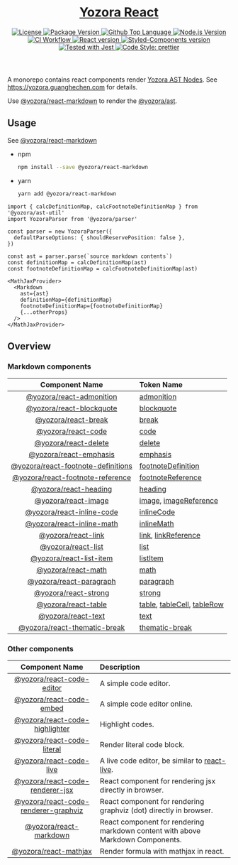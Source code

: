 <header>
  <h1 align="center">
    <a href="https://github.com/yozorajs/yozora-react#readme">Yozora React</a>
  </h1>
  <div align="center">
    <a href="#license">
      <img
        alt="License"
        src="https://img.shields.io/github/license/guanghechen/yozora-react"
      />
    </a>
    <a href="https://github.com/yozorajs/yozora-react/tags">
      <img
        alt="Package Version"
        src="https://img.shields.io/github/v/tag/guanghechen/yozora-react?include_prereleases&sort=semver"
      />
    </a>
    <a href="https://github.com/yozorajs/yozora-react/search?l=typescript">
      <img
        alt="Github Top Language"
        src="https://img.shields.io/github/languages/top/guanghechen/yozora-react"
      />
    </a>
    <a href="https://github.com/nodejs/node">
      <img
        alt="Node.js Version"
        src="https://img.shields.io/node/v/@yozora/react-blockquote"
      />
    </a>
    <a href="https://github.com/yozorajs/yozora-react/actions/workflows/ci.yml">
      <img
        alt="CI Workflow"
        src="https://github.com/yozorajs/yozora-react/workflows/Build/badge.svg?branch=main"
      />
    </a>
    <a href="https://github.com/facebook/react">
      <img
        alt="React version"
        src="https://img.shields.io/npm/dependency-version/@yozora/react-blockquote/peer/react"
      />
    </a>
    <a href="https://github.com/styled-components/styled-components">
      <img
        alt="Styled-Components version"
        src="https://img.shields.io/npm/dependency-version/@yozora/react-blockquote/peer/styled-components"
      />
    </a>
    <a href="https://github.com/facebook/jest">
      <img
        alt="Tested with Jest"
        src="https://img.shields.io/badge/tested_with-jest-9c465e.svg"
      />
    </a>
    <a href="https://github.com/prettier/prettier">
      <img
        alt="Code Style: prettier"
        src="https://img.shields.io/badge/code_style-prettier-ff69b4.svg?style=flat-square"
      />
    </a>
  </div>
</header>

A monorepo contains react components render [Yozora AST Nodes][yozora/admonition]. See https://yozora.guanghechen.com for details.

Use [@yozora/react-markdown][] to render the [@yozora/ast][yozora/ast].

## Usage

See [@yozora/react-markdown][]

* npm

  ```bash
  npm install --save @yozora/react-markdown
  ```

* yarn

  ```bash
  yarn add @yozora/react-markdown
  ```

```tsx
import { calcDefinitionMap, calcFootnoteDefinitionMap } from '@yozora/ast-util'
import YozoraParser from '@yozora/parser'

const parser = new YozoraParser({
  defaultParseOptions: { shouldReservePosition: false },
})

const ast = parser.parse(`source markdown contents`)
const definitionMap = calcDefinitionMap(ast)
const footnoteDefinitionMap = calcFootnoteDefinitionMap(ast)

<MathJaxProvider>
  <Markdown 
    ast={ast} 
    definitionMap={definitionMap} 
    footnoteDefinitionMap={footnoteDefinitionMap} 
    {...otherProps} 
  />
</MathJaxProvider>
```

## Overview

### Markdown components

Component Name                          | Token Name
:--------------------------------------:|:--------------------------------------
[@yozora/react-admonition][]            | [admonition][yozora/admonition]
[@yozora/react-blockquote][]            | [blockquote][yozora/blockquote]
[@yozora/react-break][]                 | [break][yozora/break]
[@yozora/react-code][]                  | [code][yozora/code]
[@yozora/react-delete][]                | [delete][yozora/delete]
[@yozora/react-emphasis][]              | [emphasis][yozora/emphasis]
[@yozora/react-footnote-definitions][]  | [footnoteDefinition][yozora/footnote-definition]
[@yozora/react-footnote-reference][]    | [footnoteReference][yozora/footnote-reference]
[@yozora/react-heading][]               | [heading][yozora/heading]
[@yozora/react-image][]                 | [image][yozora/image], [imageReference][yozora/image-reference]
[@yozora/react-inline-code][]           | [inlineCode][yozora/inline-code]
[@yozora/react-inline-math][]           | [inlineMath][yozora/inline-math]
[@yozora/react-link][]                  | [link][yozora/link], [linkReference][yozora/link-reference]
[@yozora/react-list][]                  | [list][yozora/list]
[@yozora/react-list-item][]             | [listItem][yozora/list-item]
[@yozora/react-math][]                  | [math][yozora/math]
[@yozora/react-paragraph][]             | [paragraph][yozora/paragraph]
[@yozora/react-strong][]                | [strong][yozora/emphasis]
[@yozora/react-table][]                 | [table][yozora/table], [tableCell][yozora/table-cell], [tableRow][yozora/table-row]
[@yozora/react-text][]                  | [text][yozora/text]
[@yozora/react-thematic-break][]        | [thematic-break][yozora/thematic-break]


### Other components

Component Name                            | Description
:----------------------------------------:|:----------------------------------
[@yozora/react-code-editor][]             | A simple code editor.
[@yozora/react-code-embed][]              | A simple code editor online.
[@yozora/react-code-highlighter][]        | Highlight codes.
[@yozora/react-code-literal][]            | Render literal code block.
[@yozora/react-code-live][]               | A live code editor, be similar to [react-live][].
[@yozora/react-code-renderer-jsx][]       | React component for rendering jsx directly in browser.
[@yozora/react-code-renderer-graphviz][]  | React component for rendering graphviz (dot) directly in browser.
[@yozora/react-markdown][]                | React component for rendering markdown content with above Markdown Components.
[@yozora/react-mathjax][]                 | Render formula with mathjax in react.


[react-live]: https://github.com/FormidableLabs/react-live

<!-- yozora component links -->
[@yozora/react-admonition]: https://github.com/yozorajs/yozora-react/tree/main/packages/admonition#readme
[@yozora/react-blockquote]: https://github.com/yozorajs/yozora-react/tree/main/packages/blockquote#readme
[@yozora/react-break]: https://github.com/yozorajs/yozora-react/tree/main/packages/break#readme
[@yozora/react-code]: https://github.com/yozorajs/yozora-react/tree/main/packages/code#readme
[@yozora/react-code-editor]: https://github.com/yozorajs/yozora-react/tree/main/packages/code-editor#readme
[@yozora/react-code-embed]: https://github.com/yozorajs/yozora-react/tree/main/packages/code-embed#readme
[@yozora/react-code-highlighter]: https://github.com/yozorajs/yozora-react/tree/main/packages/code-highlighter#readme
[@yozora/react-code-literal]: https://github.com/yozorajs/yozora-react/tree/main/packages/code-literal#readme
[@yozora/react-code-live]: https://github.com/yozorajs/yozora-react/tree/main/packages/code-live#readme
[@yozora/react-code-renderer-jsx]: https://github.com/yozorajs/yozora-react/tree/main/packages/code-renderer-jsx#readme
[@yozora/react-code-renderer-graphviz]: https://github.com/yozorajs/yozora-react/tree/main/packages/code-renderer-graphviz#readme
[@yozora/react-delete]: https://github.com/yozorajs/yozora-react/tree/main/packages/delete#readme
[@yozora/react-emphasis]: https://github.com/yozorajs/yozora-react/tree/main/packages/emphasis#readme
[@yozora/react-footnote-reference]: https://github.com/yozorajs/yozora-react/tree/main/packages/footnote-reference#readme
[@yozora/react-footnote-definitions]: https://github.com/yozorajs/yozora-react/tree/main/packages/footnote-definitions#readme
[@yozora/react-heading]: https://github.com/yozorajs/yozora-react/tree/main/packages/heading#readme
[@yozora/react-image]: https://github.com/yozorajs/yozora-react/tree/main/packages/image#readme
[@yozora/react-inline-code]: https://github.com/yozorajs/yozora-react/tree/main/packages/inline-code#readme
[@yozora/react-inline-math]: https://github.com/yozorajs/yozora-react/tree/main/packages/inline-math#readme
[@yozora/react-link]: https://github.com/yozorajs/yozora-react/tree/main/packages/link#readme
[@yozora/react-list]: https://github.com/yozorajs/yozora-react/tree/main/packages/list#readme
[@yozora/react-list-item]: https://github.com/yozorajs/yozora-react/tree/main/packages/list-item#readme
[@yozora/react-math]: https://github.com/yozorajs/yozora-react/tree/main/packages/math#readme
[@yozora/react-paragraph]: https://github.com/yozorajs/yozora-react/tree/main/packages/paragraph#readme
[@yozora/react-strong]: https://github.com/yozorajs/yozora-react/tree/main/packages/strong#readme
[@yozora/react-table]: https://github.com/yozorajs/yozora-react/tree/main/packages/table#readme
[@yozora/react-text]: https://github.com/yozorajs/yozora-react/tree/main/packages/text#readme
[@yozora/react-thematic-break]: https://github.com/yozorajs/yozora-react/tree/main/packages/thematic-break#readme
[@yozora/react-markdown]: https://github.com/yozorajs/yozora-react/tree/main/packages/markdown#readme
[@yozora/react-mathjax]: https://github.com/yozorajs/yozora-react/tree/main/packages/mathjax#readme

[yozora/ast]: https://www.npmjs.com/package/@yozora/ast
[yozora/admonition]: https://www.npmjs.com/package/@yozora/ast#admonition
[yozora/blockquote]: https://www.npmjs.com/package/@yozora/ast#blockquote
[yozora/break]: https://www.npmjs.com/package/@yozora/ast#break
[yozora/code]: https://www.npmjs.com/package/@yozora/ast#code
[yozora/delete]: https://www.npmjs.com/package/@yozora/ast#delete
[yozora/emphasis]: https://www.npmjs.com/package/@yozora/ast#emphasis
[yozora/footnote-definition]: https://www.npmjs.com/package/@yozora/ast#footnotedefinition
[yozora/footnote-reference]: https://www.npmjs.com/package/@yozora/ast#footnotereference
[yozora/heading]: https://www.npmjs.com/package/@yozora/ast#heading
[yozora/html]: https://www.npmjs.com/package/@yozora/ast#html
[yozora/image]: https://www.npmjs.com/package/@yozora/ast#image
[yozora/image-reference]: https://www.npmjs.com/package/@yozora/ast#imagereference
[yozora/inline-code]: https://www.npmjs.com/package/@yozora/ast#inlinecode
[yozora/inline-math]: https://www.npmjs.com/package/@yozora/ast#inlinemath
[yozora/link]: https://www.npmjs.com/package/@yozora/ast#link
[yozora/link-reference]: https://www.npmjs.com/package/@yozora/ast#linkreference
[yozora/definition]: https://www.npmjs.com/package/@yozora/ast#definition
[yozora/list]: https://www.npmjs.com/package/@yozora/ast#list
[yozora/list-item]: https://www.npmjs.com/package/@yozora/ast#listitem
[yozora/math]: https://www.npmjs.com/package/@yozora/ast#math
[yozora/paragraph]: https://www.npmjs.com/package/@yozora/ast#paragraph
[yozora/setext-heading]: https://www.npmjs.com/package/@yozora/ast#setextheading
[yozora/table]: https://www.npmjs.com/package/@yozora/ast#table
[yozora/table-cell]: https://www.npmjs.com/package/@yozora/ast#tablecell
[yozora/table-row]: https://www.npmjs.com/package/@yozora/ast#tablerow
[yozora/text]: https://www.npmjs.com/package/@yozora/ast#text
[yozora/thematic-break]: https://www.npmjs.com/package/@yozora/ast#thematicbreak
